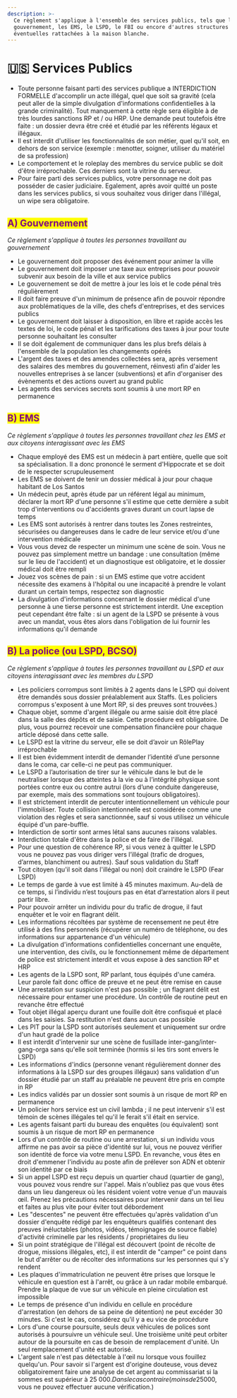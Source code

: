 ```yaml
---
description: >-
  Ce règlement s'applique à l'ensemble des services publics, tels que le
  gouvernement, les EMS, le LSPD, le FBI ou encore d'autres structures
  éventuelles rattachées à la maison blanche.
---
```


# 🇺🇸 Services Publics

* Toute personne faisant parti des services publique a INTERDICTION FORMELLE d'accomplir un acte illégal, quel que soit sa gravité (cela peut aller de la simple divulgation d'informations confidentielles à la grande criminalité). Tout manquement à cette règle sera éligible à de très lourdes sanctions RP et / ou HRP. Une demande peut toutefois être faite : un dossier devra être créé et étudié par les référents légaux et illégaux.
* Il est interdit d'utiliser les fonctionnalités de son métier, quel qu'il soit, en dehors de son service (exemple : menotter, soigner, utiliser du matériel de sa profession)
* Le comportement et le roleplay des membres du service public se doit d'être irréprochable. Ces derniers sont la vitrine du serveur.
* Pour faire parti des services publics, votre personnage ne doit pas posséder de casier judiciaire. Egalement, après avoir quitté un poste dans les services publics, si vous souhaitez vous diriger dans l'illégal, un wipe sera obligatoire.

## <mark style="color:purple;">**A) Gouvernement**</mark>

_Ce règlement s'applique à toutes les personnes travaillant au gouvernement_

* Le gouvernement doit proposer des événement pour animer la ville
* Le gouvernement doit imposer une taxe aux entreprises pour pouvoir subvenir aux besoin de la ville et aux service publics
* Le gouvernement se doit de mettre à jour les lois et le code pénal très régulièrement
* Il doit faire preuve d'un minimum de présence afin de pouvoir répondre aux problématiques de la ville, des chefs d'entreprises, et des services publics
* Le gouvernement doit laisser à disposition, en libre et rapide accès les textes de loi, le code pénal et les tarifications des taxes à jour pour toute personne souhaitant les consulter
* Il se doit également de communiquer dans les plus brefs délais à l'ensemble de la population les changements opérés
* L'argent des taxes et des amendes collectées sera, après versement des salaires des membres du gouvernement, réinvesti afin d'aider les nouvelles entreprises à se lancer (subventions) et afin d'organiser des évènements et des actions ouvert au grand public
* Les agents des services secrets sont soumis à une mort RP en permanence



## <mark style="color:purple;">**B) EMS**</mark>

_Ce règlement s'applique à toutes les personnes travaillant chez les EMS et aux citoyens interagissant avec les EMS_

* Chaque employé des EMS est un médecin à part entière, quelle que soit sa spécialisation. Il a donc prononcé le serment d'Hippocrate et se doit de le respecter scrupuleusement
* Les EMS se doivent de tenir un dossier médical à jour pour chaque habitant de Los Santos
* Un médecin peut, après étude par un référent légal au minimum, déclarer la mort RP d'une personne s'il estime que cette dernière a subit trop d'interventions ou d'accidents graves durant un court lapse de temps
* Les EMS sont autorisés à rentrer dans toutes les Zones restreintes, sécurisées ou dangereuses dans le cadre de leur service et/ou d'une intervention médicale
* Vous vous devez de respecter un minimum une scène de soin. Vous ne pouvez pas simplement mettre un bandage : une consultation (même sur le lieu de l'accident) et un diagnostique est obligatoire, et le dossier médical doit être rempli
* Jouez vos scènes de pain : si un EMS estime que votre accident nécessite des examens à l'hôpital ou une incapacité à prendre le volant durant un certain temps, respectez son diagnostic
* La divulgation d'informations concernant le dossier médical d'une personne à une tierse personne est strictement interdit. Une exception peut cependant être faîte : si un agent de la LSPD se présente à vous avec un mandat, vous êtes alors dans l'obligation de lui fournir les informations qu'il demande

## <mark style="color:purple;">**B) La police (ou LSPD, BCSO)**</mark>

_Ce règlement s'applique à toutes les personnes travaillant au LSPD et aux citoyens interagissant avec les membres du LSPD_

* Les policiers corrompus sont limités à 2 agents dans le LSPD qui doivent être demandés sous dossier préalablement aux Staffs. (Les policiers corrompus s'exposent à une Mort RP, si des preuves sont trouvées.)
* Chaque objet, somme d'argent illégale ou arme saisie doit être placé dans la salle des dépôts et de saisie. Cette procédure est obligatoire. De plus, vous pourrez recevoir une compensation financière pour chaque article déposé dans cette salle.
* Le LSPD est la vitrine du serveur, elle se doit d’avoir un RôlePlay irréprochable
* Il est bien évidemment interdit de demander l’identité d’une personne dans le coma, car celle-ci ne peut pas communiquer.
* Le LSPD a l’autorisation de tirer sur le véhicule dans le but de le neutraliser lorsque des atteintes à la vie ou à l’intégrité physique sont portées contre eux ou contre autrui (lors d’une conduite dangereuse, par exemple, mais des sommations sont toujours obligatoires).
* Il est strictement interdit de percuter intentionnellement un véhicule pour l'immobiliser. Toute collision intentionnelle est considérée comme une violation des règles et sera sanctionnée, sauf si vous utilisez un véhicule équipé d'un pare-buffle.
* Interdiction de sortir sont armes létal sans aucunes raisons valables.
* Interdiction totale d'être dans la police et de faire de l'illégal.
* Pour une question de cohérence RP, si vous venez à quitter le LSPD vous ne pouvez pas vous diriger vers l’illégal (trafic de drogues, d’armes, blanchiment ou autres). Sauf sous validation du Staff
* Tout citoyen (qu'il soit dans l'illégal ou non) doit craindre le LSPD (Fear LSPD)
* Le temps de garde à vue est limité à 45 minutes maximum. Au-delà de ce temps, si l’individu n’est toujours pas en état d’arrestation alors il peut partir libre.
* Pour pouvoir arrêter un individu pour du trafic de drogue, il faut enquêter et le voir en flagrant délit.
* Les informations récoltées par système de recensement ne peut être utilisé à des fins personnels (récupérer un numéro de téléphone, ou des informations sur appartenance d'un véhicule)
* La divulgation d'informations confidentielles concernant une enquête, une intervention, des civils, ou le fonctionnement même de département de police est strictement interdit et vous expose à des sanction RP et HRP
* Les agents de la LSPD sont, RP parlant, tous équipés d'une caméra. Leur parole fait donc office de preuve et ne peut être remise en cause
* Une arrestation sur suspicion n'est pas possible ; un flagrant délit est nécessaire pour entamer une procédure. Un contrôle de routine peut en revanche être effectué
* Tout objet illégal aperçu durant une fouille doit être confisqué et placé dans les saisies. Sa restitution n'est dans aucun cas possible
* Les PIT pour la LSPD sont autorisés seulement et uniquement sur ordre d'un haut gradé de la police
* Il est interdit d'intervenir sur une scène de fusillade inter-gang/inter-gang-orga sans qu'elle soit terminée (hormis si les tirs sont envers le LSPD)
* Les informations d'indics (personne venant régulièrement donner des informations à la LSPD sur des groupes illégaux) sans validation d'un dossier étudié par un staff au préalable ne peuvent être pris en compte in RP
* Les indics validés par un dossier sont soumis à un risque de mort RP en permanence
* Un policier hors service est un civil lambda ; il ne peut intervenir s'il est témoin de scènes illégales tel qu'il le ferait s'il était en service.
* Les agents faisant parti du bureau des enquêtes (ou équivalent) sont soumis à un risque de mort RP en permanence
* Lors d'un contrôle de routine ou une arrestation, si un individu vous affirme ne pas avoir sa pièce d'identité sur lui, vous ne pouvez vérifier son identité de force via votre menu LSPD. En revanche, vous êtes en droit d'emmener l'individu au poste afin de prélever son ADN et obtenir son identité par ce biais
* Si un appel LSPD est reçu depuis un quartier chaud (quartier de gang), vous pouvez vous rendre sur l'appel. Mais n'oubliez pas que vous êtes dans un lieu dangereux où les résident voient votre venue d'un mauvais œil. Prenez les précautions nécessaires pour intervenir dans un tel lieu et faites au plus vite pour éviter tout débordement
* Les "descentes" ne peuvent être effectuées qu'après validation d'un dossier d'enquête rédigé par les enquêteurs qualifiés contenant des preuves inéluctables (photos, vidéos, témoignages de source fiable) d'activité criminelle par les résidents / propriétaires du lieu
* Si un point stratégique de l'illégal est découvert (point de récolte de drogue, missions illégales, etc), il est interdit de "camper" ce point dans le but d'arrêter ou de récolter des informations sur les personnes qui s'y rendent
* Les plaques d'immatriculation ne peuvent être prises que lorsque le véhicule en question est à l'arrêt, ou grâce à un radar mobile embarqué. Prendre la plaque de vue sur un véhicule en pleine circulation est impossible
* Le temps de présence d'un individu en cellule en procédure d'arrestation (en dehors de sa peine de détention) ne peut excéder 30 minutes. Si c'est le cas, considérez qu'il y a eu vice de procédure
* Lors d'une course poursuite, seuls deux véhicules de polices sont autorisés à poursuivre un véhicule seul. Une troisième unité peut orbiter autour de la poursuite en cas de besoin de remplacement d'unité. Un seul remplacement d'unité est autorisé.
* L'argent sale n'est pas détectable à l'œil nu lorsque vous fouillez quelqu'un. Pour savoir si l'argent est d'origine douteuse, vous devez obligatoirement faire une analyse de cet argent au commissariat si la sommes est supérieur à 25 000$. Dans le cas contraire (moins de 25 000$, vous ne pouvez effectuer aucune vérification.)

